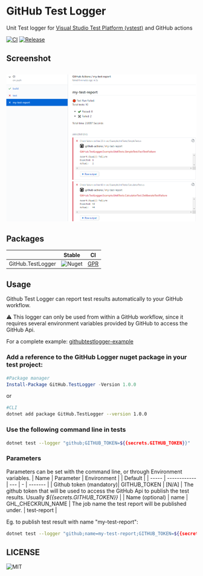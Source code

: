 # GitHub Test Logger
Unit Test logger for [Visual Studio Test Platform (vstest)](https://gtihub.com/microsoft/vstest) and GitHub actions

[![CI](https://github.com/dogguts/githubtestlogger/workflows/CI/badge.svg)](https://github.com/dogguts/githubtestlogger/workflows/CI) [![Release](https://github.com/dogguts/githubtestlogger/workflows/Release/badge.svg)](https://github.com/dogguts/githubtestlogger/workflows/Release)

## Screenshot

![Screenshot](./screenshot.png)
---

## Packages
|   |  Stable   |   CI |
| - | -------------- | -------------- | 
| GitHub.TestLogger | ![Nuget](https://img.shields.io/nuget/v/GitHub.TestLogger?logoColor=%20) | [GPR](https://github.com/dogguts/githubtestlogger/packages/297979) |

## Usage
Github Test Logger can report test results automatically to your GitHub workflow. 

:warning: This logger can only be used from within a GitHub workflow, since it requires several environment variables provided by GitHub to access the GitHub Api.

For a complete example: [githubtestlogger-example](https://github.com/dogguts/githubtestlogger-example)

### Add a reference to the GitHub Logger nuget package in your test project:
```Powershell
#Package manager
Install-Package GitHub.TestLogger -Version 1.0.0
```
or
```sh
#CLI
dotnet add package GitHub.TestLogger --version 1.0.0
```
### Use the following command line in tests
```sh
dotnet test --logger "github;GITHUB_TOKEN=${{secrets.GITHUB_TOKEN}}"
```

### Parameters
Parameters can be set with the command line, or through Environment variables.
| Name  |  Parameter   | Environment |   | Default |
| ----- | ------------ | --- | - | ------- |
| Github token (mandatory)| GITHUB_TOKEN | [N/A] | The github token that will be used to access the GitHub Api to publish the test results. Usually _${{secrets.GITHUB_TOKEN}}_ |
| Name (optional) | name         | GHL_CHECKRUN_NAME | The job name the test report will be published under. | test-report |

Eg. to publish test result with name "my-test-report":
```sh
dotnet test --logger "github;name=my-test-report;GITHUB_TOKEN=${{secrets.GITHUB_TOKEN}}"
```

## LICENSE
![MIT](https://img.shields.io/github/license/dogguts/githubtestlogger)

